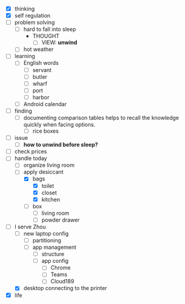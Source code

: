 - [x] thinking
- [x] self regulation
- [ ] problem solving
    - [ ] hard to fall into sleep
        - THOUGHT
            - [ ] VIEW: **unwind**
    - [ ] hot weather
- [ ] learning
    - [ ] English words
        - [ ] servant
        - [ ] butler
        - [ ] wharf
        - [ ] port
        - [ ] harbor
    - [ ] Android calendar
- [ ] finding
    - [ ] documenting comparison tables helps to recall the knowledge quickly when facing options.
        - [ ] rice boxes
- [ ] issue
    - [ ] **how to unwind before sleep?**
- [ ] check prices
- [ ] handle today
    - [ ] organize living room
    - [ ] apply desiccant
        - [x] bags
            - [x] toilet
            - [x] closet
            - [x] kitchen
        - [ ] box
            - [ ] living room
            - [ ] powder drawer
- [ ] I serve Zhou
    - [ ] new laptop config
        - [ ] partitioning
        - [ ] app management
            - [ ] structure
            - [ ] app config
                - [ ] Chrome
                - [ ] Teams
                - [ ] Cloud189
    - [x] desktop connecting to the printer 
- [x] life
